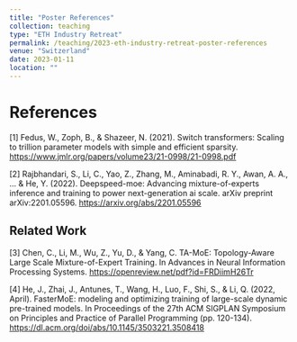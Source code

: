 ```yaml
---
title: "Poster References"
collection: teaching
type: "ETH Industry Retreat"
permalink: /teaching/2023-eth-industry-retreat-poster-references
venue: "Switzerland"
date: 2023-01-11
location: ""
---
```


# References

[1] Fedus, W., Zoph, B., & Shazeer, N. (2021). Switch transformers: Scaling to trillion parameter models with simple and efficient sparsity. https://www.jmlr.org/papers/volume23/21-0998/21-0998.pdf  
  
[2] Rajbhandari, S., Li, C., Yao, Z., Zhang, M., Aminabadi, R. Y., Awan, A. A., ... & He, Y. (2022). Deepspeed-moe: Advancing mixture-of-experts inference and training to power next-generation ai scale. arXiv preprint arXiv:2201.05596. https://arxiv.org/abs/2201.05596  

## Related Work
[3] Chen, C., Li, M., Wu, Z., Yu, D., & Yang, C. TA-MoE: Topology-Aware Large Scale Mixture-of-Expert Training. In Advances in Neural Information Processing Systems. https://openreview.net/pdf?id=FRDiimH26Tr
      
[4] He, J., Zhai, J., Antunes, T., Wang, H., Luo, F., Shi, S., & Li, Q. (2022, April). FasterMoE: modeling and optimizing training of large-scale dynamic pre-trained models. In Proceedings of the 27th ACM SIGPLAN Symposium on Principles and Practice of Parallel Programming (pp. 120-134). https://dl.acm.org/doi/abs/10.1145/3503221.3508418  